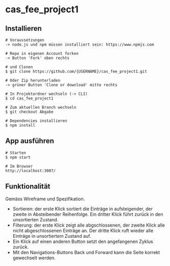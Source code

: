 # cas_fee_project1

## Installieren


```
# Voraussetzungen
-> node.js und npm müssen installiert sein: https://www.npmjs.com

# Repo in eigenen Account forken
-> Button 'Fork' oben rechts

# und Clonen
$ git clone https://github.com/{USERNAME}/cas_fee_project1.git

# Oder Zip herunterladen
-> grüner Button 'Clone or download' mitte rechts

# In Projektordner wechseln (-> CLI)
$ cd cas_fee_project1

# Zum aktuellen Branch wechseln
$ git checkout Abgabe

# Dependencies installieren
$ npm install

```

## App ausführen

```
# Starten
$ npm start

# Im Browser 
http://localhost:3007/
```

## Funktionalität
Gemäss Wireframe und Spezifikation.
- Sortieren: der erste Klick sortiert die Einträge in aufsteigender, der zweite in Absteibender Reihenfolge. Ein dritter Klick führt zurück in den unsortierten Zustand.
- Filterung: der erste Klick zeigt alle abgschlossenen, der zweite Klick alle nicht abgeschlossenen Einträge an. Der dritte Klick ruft wieder alle Einträge in unsortiertem Zustand auf.
- Ein Klick auf einen anderen Button setzt den angefangenen Zyklus zurück.
- Mit den Navigations-Buttons Back und Forward kann die Seite korrekt gewechselt werden.